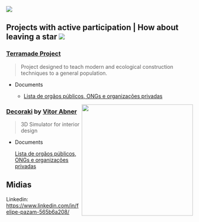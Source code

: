 <img src="https://github.com/felipe-pazam/felipe-pazam/blob/main/mysvg.svg">





## Projects with active participation | How about leaving a star <img src="https://github.com/felipe-pazam/felipe-pazam/blob/main/octicon.svg">

### <a href="https://github.com/felipe-pazam/Projeto-Terramade">Terramade Project</a>

> Project designed to teach modern and ecological construction techniques to a general population.
  
   * Documents
      
      * <a href="">Lista de orgãos públicos, ONGs e organizações privadas<a>

<img src="http://www.decoraki.co/img/decoraki-full-logo.png" align="right" width="300">   

### <a href="https://github.com/felipe-pazam/Decoraki">Decoraki</a> by <a href="https://github.com/vitorabner/decoraki">Vitor Abner</a>

> 3D Simulator for interior design
  
   * Documents
      
      <a href="">Lista de orgãos públicos, ONGs e organizações privadas<a>
      <!--* <a href="https://abd.org.br/">Associação Brasileira de Design de Interiores (ABD)<a>-->

## Midias

Linkedin: https://www.linkedin.com/in/felipe-pazam-565b6a208/
